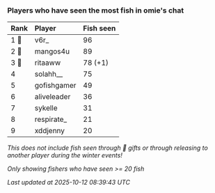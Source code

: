 ### Players who have seen the most fish in omie's chat

| Rank  | Player      | Fish seen |
|:------|:------------|:----------|
| 1 🥇  | v6r_        | 96        |
| 2 🥈  | mangos4u    | 89        |
| 3 🥉  | ritaaww     | 78 (+1)   |
| 4     | solahh__    | 75        |
| 5     | gofishgamer | 49        |
| 6     | aliveleader | 36        |
| 7     | sykelle     | 31        |
| 8     | respirate_  | 21        |
| 9     | xddjenny    | 20        |

_This does not include fish seen through 🎁 gifts or through releasing to another player during the winter events!_

_Only showing fishers who have seen >= 20 fish_

_Last updated at 2025-10-12 08:39:43 UTC_